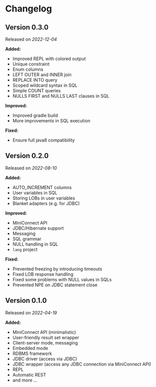 # Changelog

## Version 0.3.0

Released on *2022-12-04*

**Added:**

- Improved REPL with colored output
- Unique constraint
- Enum columns
- LEFT OUTER and INNER join
- REPLACE INTO query
- Scoped wildcard syntax in SQL
- Simple COUNT queries
- NULLS FIRST and NULLS LAST clauses in SQL

**Improved:**

- Improved gradle build
- More improvements in SQL execution

**Fixed:**

- Ensure full java8 compatibility

## Version 0.2.0

Released on *2022-08-10*

**Added:**

- AUTO_INCREMENT columns
- User variables in SQL
- Storing LOBs in user variables
- Blanket adapters (e.g. for JDBC)

**Improved:**

- MiniConnect API
- JDBC/Hibernate support
- Messaging
- SQL grammar
- NULL handling in SQL
- `lang` project

**Fixed:**

- Prevented freezing by introducing timeouts
- Fixed LOB response handling
- Fixed some problems with NULL values in SQLs
- Prevented NPE on JDBC statement close

## Version 0.1.0

Released on *2022-04-19*

**Added:**

- MiniConnect API (minimalistic)
- User-friendly result set wrapper
- Client-server mode, messaging
- Embedded mode
- RDBMS framework
- JDBC driver (access via JDBC)
- JDBC wrapper (access any JDBC connection via MiniConnect API)
- REPL
- Automatic REST
- and more &hellip;
